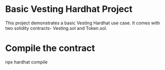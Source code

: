 # Basic Vesting Hardhat Project

This project demonstrates a basic Vesting Hardhat use case. It comes with two solidity contracts- Vesting.sol and Token.sol.

# Compile the contract
npx hardhat compile